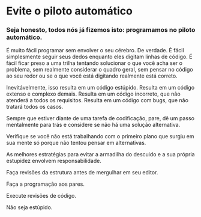 # Evite o piloto automático

### Seja honesto, todos nós já fizemos isto: programamos no piloto automático.

É muito fácil programar sem envolver o seu cérebro. De verdade. É fácil simplesmente seguir seus dedos enquanto eles digitam linhas de código. É fácil ficar preso a uma trilha tentando solucionar o que você acha ser o problema, sem realmente considerar o quadro geral, sem pensar no código ao seu redor ou se o que você está digitando realmente está correto.

Inevitávelmente, isso resulta em um código estúpido. Resulta em um código extenso e complexo demais. Resulta em um código incorreto, que não atenderá a todos os requisitos. Resulta em um código com bugs, que não tratará todos os casos.

Sempre que estiver diante de uma tarefa de codificação, pare, dê um passo mentalmente para trás e considere se não há uma solução alternativa.

Verifique se você não está trabalhando com o primeiro plano que surgiu em sua mente só porque não tentou pensar em alternativas.

As melhores estratégias para evitar a armadilha do descuido e a sua própria estupidez envolvem responsabilidade.

Faça revisões da estrutura antes de mergulhar em seu editor.

Faça a programação aos pares.

Execute revisões de código.

Não seja estúpido.